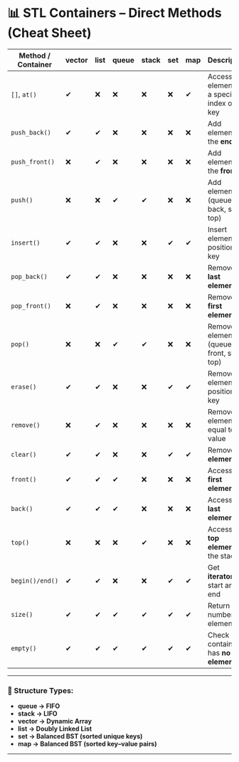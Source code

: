 # 📊 STL Containers – Direct Methods (Cheat Sheet)

| **Method / Container** | **vector** | **list** | **queue** | **stack** | **set** | **map** | **Description**                           | **Example** **Code**                                           |
| ---------------------- | ---------- | -------- | --------- | --------- | ------- | ------- | ----------------------------------------- | -------------------------------------------------------------- |
| `[]`, `at()`           | ✔          | ❌       | ❌        | ❌        | ❌      | ✔       | Access element at a specific index or key | `v[0]; v.at(1); m["key"];`                                     |
| `push_back()`          | ✔          | ✔        | ❌        | ❌        | ❌      | ❌      | Add element to the **end**                | `v.push_back(10); l.push_back(20);`                            |
| `push_front()`         | ❌         | ✔        | ❌        | ❌        | ❌      | ❌      | Add element to the **front**              | `l.push_front(5);`                                             |
| `push()`               | ❌         | ❌       | ✔         | ✔         | ❌      | ❌      | Add element (queue: back, stack: top)     | `q.push(30); s.push(40);`                                      |
| `insert()`             | ✔          | ✔        | ❌        | ❌        | ✔       | ✔       | Insert element at position or key         | `v.insert(v.begin()+1,5); st.insert(10); m.insert({1,100});`   |
| `pop_back()`           | ✔          | ✔        | ❌        | ❌        | ❌      | ❌      | Remove the **last element**               | `v.pop_back(); l.pop_back();`                                  |
| `pop_front()`          | ❌         | ✔        | ❌        | ❌        | ❌      | ❌      | Remove the **first element**              | `l.pop_front();`                                               |
| `pop()`                | ❌         | ❌       | ✔         | ✔         | ❌      | ❌      | Remove element (queue: front, stack: top) | `q.pop(); s.pop();`                                            |
| `erase()`              | ✔          | ✔        | ❌        | ❌        | ✔       | ✔       | Remove element at position or key         | `v.erase(v.begin()+1); l.erase(it); st.erase(10); m.erase(1);` |
| `remove()`             | ❌         | ✔        | ❌        | ❌        | ❌      | ❌      | Remove all elements equal to a value      | `l.remove(2);`                                                 |
| `clear()`              | ✔          | ✔        | ❌        | ❌        | ✔       | ✔       | Remove **all elements**                   | `v.clear(); l.clear(); st.clear(); m.clear();`                 |
| `front()`              | ✔          | ✔        | ✔         | ❌        | ❌      | ❌      | Access the **first element**              | `v.front(); l.front(); q.front();`                             |
| `back()`               | ✔          | ✔        | ✔         | ❌        | ❌      | ❌      | Access the **last element**               | `v.back(); l.back(); q.back();`                                |
| `top()`                | ❌         | ❌       | ❌        | ✔         | ❌      | ❌      | Access the **top element** of the stack   | `s.top();`                                                     |
| `begin()/end()`        | ✔          | ✔        | ❌        | ❌        | ✔       | ✔       | Get **iterators** to start and end        | `for(auto it=v.begin(); it!=v.end(); ++it) {}`                 |
| `size()`               | ✔          | ✔        | ✔         | ✔         | ✔       | ✔       | Return number of elements                 | `v.size(); l.size(); q.size(); st.size(); m.size();`           |
| `empty()`              | ✔          | ✔        | ✔         | ✔         | ✔       | ✔       | Check if container has **no elements**    | `v.empty(); l.empty(); q.empty(); st.empty(); m.empty();`      |

---

### 🔑 Structure Types:

- **queue → FIFO**
- **stack → LIFO**
- **vector → Dynamic Array**
- **list → Doubly Linked List**
- **set → Balanced BST (sorted unique keys)**
- **map → Balanced BST (sorted key–value pairs)**

---

